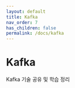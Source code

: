 ```yaml
---
layout: default
title: Kafka
nav_order: 7
has_children: false
permalink: /docs/kafka
---
```


# Kafka
Kafka 기술 공유 및 학습 정리